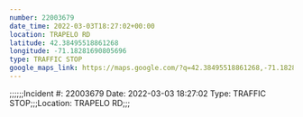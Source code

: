 ```yaml
---
number: 22003679
date_time: 2022-03-03T18:27:02+00:00
location: TRAPELO RD
latitude: 42.38495518861268
longitude: -71.18281690805696
type: TRAFFIC STOP
google_maps_link: https://maps.google.com/?q=42.38495518861268,-71.18281690805696
---
```


;;;;;;Incident #: 22003679  Date: 2022-03-03 18:27:02   Type: TRAFFIC STOP;;;Location: TRAPELO RD;;;
